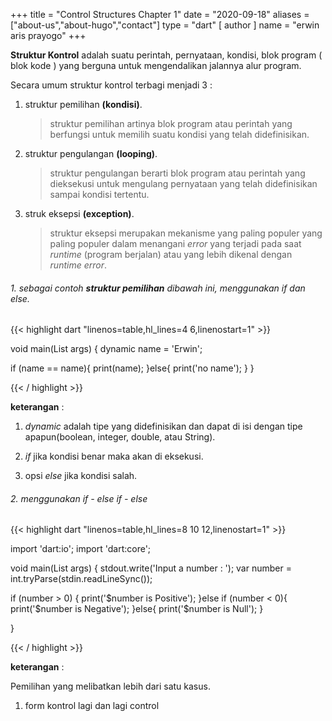 +++
title = "Control Structures Chapter 1"
date = "2020-09-18"
aliases = ["about-us","about-hugo","contact"]
type = "dart"
[ author ]
  name = "erwin aris prayogo"
+++

**Struktur Kontrol** adalah suatu perintah, pernyataan, kondisi, blok program ( blok kode ) yang berguna untuk mengendalikan jalannya alur program.

Secara umum struktur kontrol terbagi menjadi 3 : 

1. struktur pemilihan **(kondisi)**.
    > struktur pemilihan artinya blok program atau perintah yang berfungsi untuk memilih suatu kondisi yang telah didefinisikan.

2. struktur pengulangan **(looping)**.
    > struktur pengulangan berarti blok program atau perintah yang dieksekusi untuk mengulang pernyataan yang telah didefinisikan sampai kondisi tertentu.

3. struk eksepsi **(exception)**.
    > struktur eksepsi merupakan mekanisme yang paling populer yang paling populer dalam menangani _error_ yang terjadi pada saat _runtime_ (program berjalan) atau yang lebih dikenal dengan _runtime error_.

###### 1. sebagai contoh **struktur pemilihan** dibawah ini, menggunakan _if_ dan _else_.

{{< highlight dart "linenos=table,hl_lines=4 6,linenostart=1" >}}

void main(List<String> args) {
  dynamic name = 'Erwin';

  if (name == name){
    print(name);
  }else{
    print('no name');
  }
}

{{< / highlight >}}

**keterangan** : 

1. _dynamic_ adalah tipe yang didefinisikan dan dapat di isi dengan tipe apapun(boolean, integer, double, atau String).

2. _if_ jika kondisi benar maka akan di eksekusi.

3. opsi _else_ jika kondisi salah.


###### 2. menggunakan _if - else if - else_

{{< highlight dart "linenos=table,hl_lines=8 10 12,linenostart=1" >}}

import 'dart:io';
import 'dart:core';

void main(List<String> args) {
  stdout.write('Input a number : ');
  var number = int.tryParse(stdin.readLineSync());

  if (number > 0) {
    print('$number is Positive');
  }else if (number < 0){
    print('$number is Negative');
  }else{
    print('$number is Null');
  }

}

{{< / highlight >}}

**keterangan** : 

Pemilihan yang melibatkan lebih dari satu kasus.

1. form kontrol lagi dan lagi control
